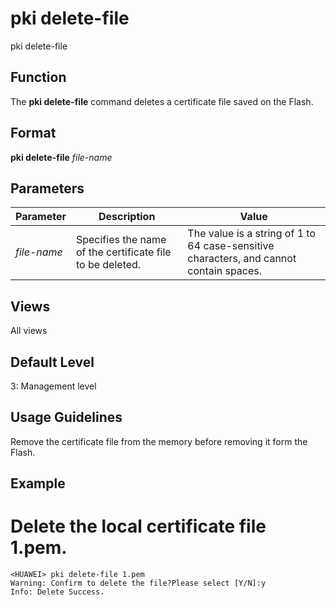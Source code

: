 pki delete-file
===============

pki delete-file

Function
--------



The **pki delete-file** command deletes a certificate file saved on the Flash.




Format
------

**pki delete-file** *file-name*


Parameters
----------

| Parameter | Description | Value |
| --- | --- | --- |
| *file-name* | Specifies the name of the certificate file to be deleted. | The value is a string of 1 to 64 case-sensitive characters, and cannot contain spaces. |



Views
-----

All views


Default Level
-------------

3: Management level


Usage Guidelines
----------------

Remove the certificate file from the memory before removing it form the Flash.


Example
-------

# Delete the local certificate file 1.pem.
```
<HUAWEI> pki delete-file 1.pem
Warning: Confirm to delete the file?Please select [Y/N]:y
Info: Delete Success.

```
